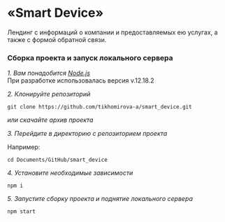 # «Smart Device»
Лендинг с информаций о компании и предоставляемых ею услугах, а также с формой обратной связи.

### Сборка проекта и запуск локального сервера
*1. Вам понадобится [Node.js](https://nodejs.org/en/)* <br>
При разработке использовалась версия v.12.18.2


*2. Клонируйте репозиторий*
```
git clone https://github.com/tikhomirova-a/smart_device.git
```

*или скачайте архив проекта*

*3. Перейдите в директорию с репозиторием проекта*

Например:
```
cd Documents/GitHub/smart_device
```
*4. Установите необходимые зависимости*
```
npm i
```
*5. Запустите сборку проекта и поднятие локального сервера*
```
npm start
```
